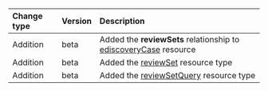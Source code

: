 ### 

| **Change type** | **Version** | **Description** |
|:---|:---|:---|
|Addition|beta|Added the **reviewSets** relationship to [ediscoveryCase](/graph/api/resources/ediscoveryCase?view=graph-rest-beta) resource|
|Addition|beta|Added the [reviewSet](/graph/api/reviewSet?view=graph-rest-beta) resource type|
|Addition|beta|Added the [reviewSetQuery](/graph/api/reviewSetQuery?view=graph-rest-beta) resource type|
